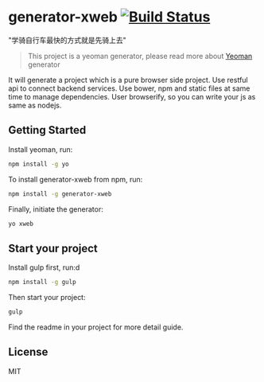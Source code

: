 # generator-xweb [![Build Status](https://secure.travis-ci.org/zzswang/generator-xweb.png?branch=master)](https://travis-ci.org/zzswang/generator-xweb)

"学骑自行车最快的方式就是先骑上去"

> This project is a yeoman generator, please read more about [Yeoman](http://yeoman.io) generator

It will generate a project which is a pure browser side project.
Use restful api to connect backend services.
Use bower, npm and static files at same time to manage dependencies.
User browserify, so you can write your js as same as nodejs.


## Getting Started

Install yeoman, run:

```bash
npm install -g yo
```

To install generator-xweb from npm, run:

```bash
npm install -g generator-xweb
```

Finally, initiate the generator:

```bash
yo xweb
```

## Start your project

Install gulp first, run:d

```bash
npm install -g gulp
```

Then start your project:

```bash
gulp
```

Find the readme in your project for more detail guide.


## License

MIT
